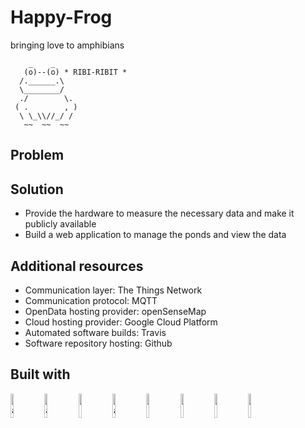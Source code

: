 Happy-Frog
==========

bringing love to amphibians

```
    _    _ 
   (o)--(o) * RIBI-RIBIT *
  /.______.\
  \________/
  ./        \.
 ( .        , )
  \ \_\\//_/ /
   ~~  ~~  ~~
```

Problem
-------

Solution
--------
* Provide the hardware to measure the necessary data and make it publicly available
* Build a web application to manage the ponds and view the data

Additional resources
--------------------
* Communication layer: The Things Network
* Communication protocol: MQTT
* OpenData hosting provider: openSenseMap
* Cloud hosting provider: Google Cloud Platform
* Automated software builds: Travis
* Software repository hosting: Github

Built with
----------
<img src="https://vuejsexamples.com/content/images/2017/10/vuejsexamples.png" alt="alt text" width="10%"> <img src="https://upload.wikimedia.org/wikipedia/commons/thumb/0/0a/Python.svg/2000px-Python.svg.png" alt="alt text" width="10%"> <img src="https://cloud.google.com/_static/images/cloud/icons/favicons/onecloud/super_cloud.png" width="10%"> <img src="https://travis-ci.com/images/logos/Tessa-1.png" alt="alt text" width="10%"> <img src="https://encrypted-tbn0.gstatic.com/images?q=tbn:ANd9GcTlooIo28F0Cz1xMBWlUh6edzySa_lSA3FiNNGDx90dSsLhjEPY&s" width="10%"> <img src="https://avatars1.githubusercontent.com/u/7080570?s=400&v=4" width="10%"> <img src="http://www.reinventioninc.com/wp-content/uploads/2015/10/the-things-network.jpg" width="10%"> <img src="https://www.docker.com/sites/default/files/d8/2019-07/Moby-logo.png" width="10%">
